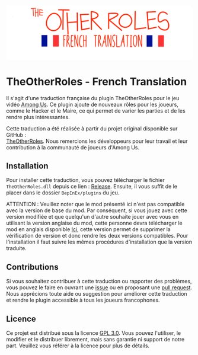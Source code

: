 ![eisbison banner](./Images/TOR_logo_frenchtranslation.png)

# TheOtherRoles - French Translation

Il s'agit d'une traduction française du plugin TheOtherRoles pour le jeu vidéo [Among Us](https://innersloth.com/gameAmongUs.php). Ce plugin ajoute de nouveaux rôles pour les joueurs, comme le Hacker et le Maire, ce qui permet de varier les parties et de les rendre plus intéressantes.

Cette traduction a été réalisée à partir du projet original disponible sur GitHub : <br>[TheOtherRoles](https://github.com/TheOtherRolesAU/TheOtherRoles). Nous remercions les développeurs pour leur travail et leur contribution à la communauté de joueurs d'Among Us.

## Installation

Pour installer cette traduction, vous pouvez télécharger le fichier `TheOtherRoles.dll` depuis ce lien : [Release](https://github.com/squareface27/AmongRoles-FrenchTranslation/releases/tag/Release-1.1). Ensuite, il vous suffit de le placer dans le dossier `BepInEx/plugins` du jeu.

ATTENTION : Veuillez noter que le mod présenté ici n'est pas compatible avec la version de base du mod. Par conséquent, si vous jouez avec cette version modifiée et que quelqu'un d'autre souhaite jouer avec vous en utilisant la version anglaise du mod, cette personne devra télécharger le mod en anglais disponible [Ici](https://github.com/squareface27/TheOtherRoles-CheckByPass), cette version permet de supprimer la vérification de version et donc rendre les deux versions compatibles. Pour l'installation il faut suivre les mêmes procédures d'installation que la version traduite.

## Contributions

Si vous souhaitez contribuer à cette traduction ou rapporter des problèmes, vous pouvez le faire en ouvrant une [issue](https://github.com/squareface27/AmongRoles-FrenchTranslation/issues) ou en proposant une [pull request](https://github.com/squareface27/AmongRoles-FrenchTranslation/pulls). Nous apprécions toute aide ou suggestion pour améliorer cette traduction et rendre le plugin accessible à tous les joueurs francophones.

## Licence

Ce projet est distribué sous la licence [GPL 3.0](https://github.com/squareface27/AmongRoles-FrenchTranslation/blob/master/LICENSE). Vous pouvez l'utiliser, le modifier et le distribuer librement, mais sans garantie ni support de notre part. Veuillez vous référer à la licence pour plus de détails.